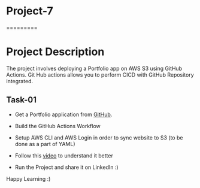 # Project-7
=========

# Project Description


The project involves deploying a Portfolio app on AWS S3 using GitHub Actions.
Git Hub actions allows you to perform CICD with GitHub Repository integrated.


## Task-01


- Get a Portfolio application from [GitHub](https://github.com/LondheShubham153/tws-portfolio).

- Build the GitHub Actions Workflow

- Setup AWS CLI and AWS Login in order to sync website to S3 (to be done as a part of YAML)

- Follow this [video]() to understand it better 

- Run the Project and share it on LinkedIn :)



Happy Learning :)